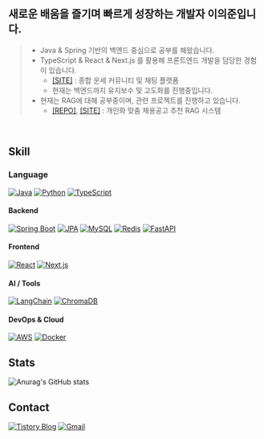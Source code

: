 <!-- 
<p align="center">
  <img src="https://capsule-render.vercel.app/api?type=rect&text=Lee%20Euy%20Joon&fontAlign=30&fontSize=30&desc=Backend%20Developer&descAlign=60&descAlignY=50&theme=radical" alt="reversal">
</p>
-->

<br>

## 새로운 배움을 즐기며 빠르게 성장하는 개발자 이의준입니다.
> - Java & Spring 기반의 백엔드 중심으로 공부를 해왔습니다.
> - TypeScript & React & Next.js 를 활용해 프론트엔드 개발을 담당한 경험이 있습니다.
>    - [[SITE]](https://www.unsemawang.com) : 종합 운세 커뮤니티 및 채팅 플랫폼
>    - 현재는 백엔드까지 유지보수 및 고도화를 진행중입니다.
> - 현재는 RAG에 대해 공부중이며, 관련 프로젝트를 진행하고 있습니다.
>    - [[REPO]](https://github.com/Career-Hi/Carrer-Hi-RAG), [[SITE]](https://careerhy.com/) : 개인화 맞춤 채용공고 추천 RAG 시스템

<br>

## Skill

### Language
[![Java](https://img.shields.io/badge/Java-ED8B00?style=for-the-badge&logo=java&logoColor=white)](https://www.java.com)
[![Python](https://img.shields.io/badge/Python-3776AB?style=for-the-badge&logo=python&logoColor=white)](https://www.python.org)
[![TypeScript](https://img.shields.io/badge/TypeScript-3178C6?style=for-the-badge&logo=typescript&logoColor=white)](https://www.typescriptlang.org/)

#### Backend
[![Spring Boot](https://img.shields.io/badge/Spring%20Boot-6DB33F?style=for-the-badge&logo=spring-boot&logoColor=white)](https://spring.io/projects/spring-boot)
[![JPA](https://img.shields.io/badge/JPA-FF6600?style=for-the-badge&logo=hibernate&logoColor=white)](https://docs.oracle.com/javaee/7/tutorial/persistence-intro.htm)
[![MySQL](https://img.shields.io/badge/MySQL-4479A1?style=for-the-badge&logo=mysql&logoColor=white)](https://www.mysql.com)
[![Redis](https://img.shields.io/badge/Redis-DC382D?style=for-the-badge&logo=redis&logoColor=white)](https://redis.io)
[![FastAPI](https://img.shields.io/badge/FastAPI-009688?style=for-the-badge&logo=fastapi&logoColor=white)](https://fastapi.tiangolo.com)

#### Frontend
[![React](https://img.shields.io/badge/React-20232A?style=for-the-badge&logo=react&logoColor=61DAFB)](https://reactjs.org)
[![Next.js](https://img.shields.io/badge/Next.js-000000?style=for-the-badge&logo=next.js&logoColor=white)](https://nextjs.org)

#### AI / Tools
[![LangChain](https://img.shields.io/badge/LangChain-FF9900?style=for-the-badge&logo=langchain&logoColor=white)](https://python.langchain.com)
[![ChromaDB](https://img.shields.io/badge/ChromaDB-000000?style=for-the-badge&logo=databricks&logoColor=white)](https://github.com/chroma-core/chroma)

#### DevOps & Cloud
[![AWS](https://img.shields.io/badge/AWS-FF9900?style=for-the-badge&logo=amazonwebservices&logoColor=white)](https://aws.amazon.com)
[![Docker](https://img.shields.io/badge/Docker-2496ED?style=for-the-badge&logo=docker&logoColor=white)](https://www.docker.com)



## Stats

![Anurag's GitHub stats](https://github-readme-stats.vercel.app/api?username=LeeEuyJoon&show_icons=true&theme=radical&count_private=true)

<!--
![Top Langs](https://github-readme-stats.vercel.app/api/top-langs/?username=LeeEuyJoon&layout=compact)
-->

## Contact

[![Tistory Blog](https://img.shields.io/badge/Tistory-000000?style=for-the-badge&logo=tistory&logoColor=white)](https://luti-dev.tistory.com/)
[![Gmail](https://img.shields.io/badge/Gmail-D14836?style=for-the-badge&logo=gmail&logoColor=white)](mailto:wns6619@gmail.com)



<!--
**LeeEuyJoon/LeeEuyJoon** is a ✨ _special_ ✨ repository because its `README.md` (this file) appears on your GitHub profile.

Here are some ideas to get you started:

- 🔭 I’m currently working on ...
- 🌱 I’m currently learning ...
- 👯 I’m looking to collaborate on ...
- 🤔 I’m looking for help with ...
- 💬 Ask me about ...
- 📫 How to reach me: ...
- 😄 Pronouns: ...
- ⚡ Fun fact: ...
-->



